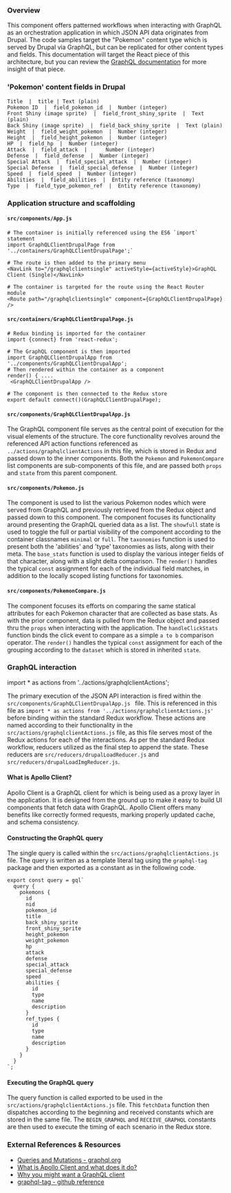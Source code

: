 ### Overview

This component offers patterned workflows when interacting with GraphQL as an orchestration application in which JSON API data originates from Drupal. The code samples target the "Pokemon" content type which is served by Drupal via GraphQL, but can be replicated for other content types and fields. This documentation will target the React piece of this architecture, but you can review the [GraphQL documentation](./graphql.md) for more insight of that piece. 

### 'Pokemon' content fields in Drupal

```
Title  |  title | Text (plain)
Pokemon ID  |  field_pokemon_id  |  Number (integer)
Front Shiny (image sprite)  |  field_front_shiny_sprite  |  Text (plain)
Back Shiny (image sprite)  |  field_back_shiny_sprite  |  Text (plain)
Weight  |  field_weight_pokemon  |  Number (integer)
Height  |  field_height_pokemon  |  Number (integer)
HP  |  field_hp  |  Number (integer)
Attack  |  field_attack  |  	Number (integer)
Defense  |  field_defense  |  Number (integer)
Special Attack  |  field_special_attack  |  Number (integer)
Special Defense  |  field_special_defense  |  Number (integer)
Speed  |  field_speed  |  Number (integer)
Abilities  |  field_abilities  |  Entity reference (taxonomy)
Type  |  field_type_pokemon_ref  |  Entity reference (taxonomy)
```
	

### Application structure and scaffolding

#### `src/components/App.js`

```
# The container is initially referenced using the ES6 `import` statement
import GraphQLClientDrupalPage from '../containers/GraphQLClientDrupalPage';`
```

```
# The route is then added to the primary menu
<NavLink to="/graphqlclientsingle" activeStyle={activeStyle}>GraphQL Client (Single)</NavLink>
```

```
# The container is targeted for the route using the React Router module
<Route path="/graphqlclientsingle" component={GraphQLClientDrupalPage} />
```

#### `src/containers/GraphQLClientDrupalPage.js`

```
# Redux binding is imported for the container
import {connect} from 'react-redux';
```

```
# The GraphQL component is then imported 
import GraphQLClientDrupalApp from '../components/GraphQLClientDrupalApp';
# Then rendered within the container as a component 
render() { ....
 <GraphQLClientDrupalApp /> 
```

```
# The component is then connected to the Redux store
export default connect()(GraphQLClientDrupalPage); 
```

#### `src/components/GraphQLClientDrupalApp.js`

The GraphQL component file serves as the central point of execution for the visual elements of the structure. The core functionality revolves around the referenced API action functions referenced as `../actions/graphqlclientActions` in this file, which is stored in Redux and passed down to the inner components. Both the `Pokemon` and `PokemonCompare` list components are sub-components of this file, and are passed both `props` and `state` from this parent component.


#### `src/components/Pokemon.js`

The component is used to list the various Pokemon nodes which were served from GraphQL and previously retrieved from the Redux object and passed down to this component. The component focuses its functionality around presenting the GraphQL queried data as a list. The `showfull` state is used to toggle the full or partial visibility of the component according to the container classnames `minimal` or `full`. The `taxonomies` function is used to present both the 'abilities' and 'type' taxonomies as lists, along with their meta. The `base_stats` function is used to display the various integer fields of that character, along with a slight delta comparison. The `render()` handles the typical `const` assignment for each of the individual field matches, in addition to the locally scoped listing functions for taxonomies.   


#### `src/components/PokemonCompare.js`

The component focuses its efforts on comparing the same statical attributes for each Pokemon character that are collected as base stats. As with the prior component, data is pulled from the Redux object and passed thru the `props` when interacting with the application. The `handleClickStats` function binds the click event to compare as a simple `a to b` comparison operator.  The `render()` handles the typical `const` assignment for each of the grouping according to the `dataset` which is stored in inherited `state`.


### GraphQL interaction

import * as actions from '../actions/graphqlclientActions';

The primary execution of the JSON API interaction is fired within the `src/components/GraphQLClientDrupalApp.js ` file. This is referenced in this file as `import * as actions from '../actions/graphqlclientActions.js'` before binding within the standard Redux workflow. These actions are named according to their functionality in the `src/actions/graphqlclientActions.js` file, as this file serves most of the Redux actions for each of the interactions. As per the standard Redux workflow, reducers utilized as the final step to append the state. These reducers are `src/reducers/drupalLoadReducer.js` and `src/reducers/drupalLoadImgReducer.js`. 

#### What is Apollo Client?

Apollo Client is a GraphQL client for which is being used as a proxy layer in the application.  It is designed from the ground up to make it easy to build UI components that fetch data with GraphQL. Apollo Client offers many benefits like correctly formed requests, marking properly updated cache, and schema consistency. 


#### Constructing the GraphQL query

The single query is called within the `src/actions/graphqlclientActions.js` file. The query is written as a template literal tag using the `graphql-tag` package and then exported as a constant as in the following code. 

```
export const query = gql`
  query {
    pokemons {
      id
      nid
      pokemon_id
      title
      back_shiny_sprite
      front_shiny_sprite
      height_pokemon
      weight_pokemon
      hp
      attack
      defense
      special_attack
      special_defense
      speed
      abilities {
        id
        type
        name
        description
      }
      ref_types {
        id
        type
        name
        description
      }
    }
  }
`;
```

#### Executing the GraphQL query

The query function is called exported to be used in the `src/actions/graphqlclientActions.js` file. This `fetchData` function then dispatches according to the beginning and received constants which are stored in the same file. The `BEGIN_GRAPHQL` and `RECEIVE_GRAPHQL` constants are then used to execute the timing of each scenario in the Redux store. 


### External References & Resources 

- [Queries and Mutations - graphql.org](http://graphql.org/learn/queries/)
- [What is Apollo Client and what does it do?](https://www.apollographql.com/docs/react)
- [Why you might want a GraphQL client](https://dev-blog.apollodata.com/why-you-might-want-a-graphql-client-e864050f789c)
- [graphql-tag - github reference](https://github.com/apollographql/graphql-tag)






